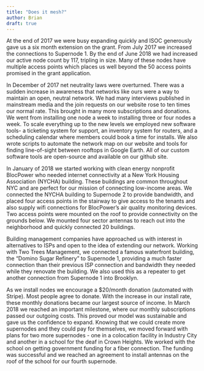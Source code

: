 ```yaml
---
title: "Does it mesh?"
author: Brian
draft: true
---
```

At the end of 2017 we were busy expanding quickly and ISOC generously gave us a six month extension on the grant.
From July 2017 we increased the connections to Supernode 1. By the end of June 2018 we had increased our active node count by 117, tripling in size. Many of these nodes have multiple access points which places us well beyond the 50 access points promised in the grant application.

In December of 2017 net neutrality laws were overturned. There was a sudden increase in awareness that networks like ours were a way to maintain an open, neutral network. We had many interviews published in mainstream media and the join requests on our website rose to ten times our normal rate. This brought in many more subscriptions and donations. We went from installing one node a week to installing three or four nodes a week. To scale everything up to the new levels we employed new software tools- a ticketing system for support, an inventory system for routers, and a scheduling calendar where members could book a time for installs. We also wrote scripts to automate the network map on our website and tools for finding line-of-sight between rooftops in Google Earth. All of our custom software tools are open-source and available on our github site.

In January of 2018 we started working with clean energy nonprofit BlocPower who needed internet connectivity at a New York Housing Association (NYCHA) building. These buildings are common throughout NYC and are perfect for our mission of connecting low-income areas. We connected the NYCHA building to Supernode 2 to provide bandwidth, and placed four access points in the stairway to give access to the tenants and also supply wifi connections for BlocPower’s air quality monitoring devices. Two access points were mounted on the roof to provide connectivity on the grounds below. We mounted four sector antennas to reach out into the neighborhood and quickly connected 20 buildings. 

Building management companies have approached us with interest in alternatives to ISPs and open to the idea of extending our network. Working with Two Trees Management, we connected a famous waterfront building, the “Domino Sugar Refinery” to Supernode 1, providing a much faster connection than their previous ISP connection and bandwidth they needed while they renovate the building. We also used this as a repeater to get another connection from Supernode 1 into Brooklyn.

As we install nodes we encourage a $20/month donation (automated with Stripe). Most people agree to donate. With the increase in our install rate, these monthly donations became our largest source of income. In March 2018 we reached an important milestone, where our monthly subscriptions passed our outgoing costs. This proved our model was sustainable and gave us the confidence to expand. Knowing that we could create more supernodes and they could pay for themselves, we moved forward with plans for two more supernodes - one in a colocation facility in Industry City and another in a school for the deaf in Crown Heights. We worked with the school on getting government funding for a fiber connection. The funding was successful and we reached an agreement to install antennas on the roof of the school for our fourth supernode.
